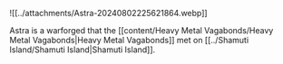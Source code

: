 ![[../attachments/Astra-20240802225621864.webp]]

Astra is a warforged that the [[content/Heavy Metal Vagabonds/Heavy Metal Vagabonds|Heavy Metal Vagabonds]] met on [[../Shamuti Island/Shamuti Island|Shamuti Island]]. 